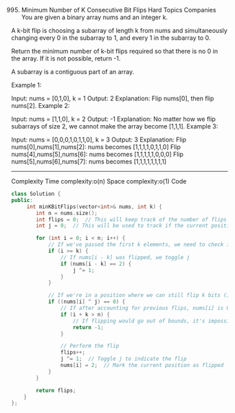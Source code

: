 995. Minimum Number of K Consecutive Bit Flips
Hard
Topics
Companies
You are given a binary array nums and an integer k.

A k-bit flip is choosing a subarray of length k from nums and simultaneously changing every 0 in the subarray to 1, and every 1 in the subarray to 0.

Return the minimum number of k-bit flips required so that there is no 0 in the array. If it is not possible, return -1.

A subarray is a contiguous part of an array.

 

Example 1:

Input: nums = [0,1,0], k = 1
Output: 2
Explanation: Flip nums[0], then flip nums[2].
Example 2:

Input: nums = [1,1,0], k = 2
Output: -1
Explanation: No matter how we flip subarrays of size 2, we cannot make the array become [1,1,1].
Example 3:

Input: nums = [0,0,0,1,0,1,1,0], k = 3
Output: 3
Explanation: 
Flip nums[0],nums[1],nums[2]: nums becomes [1,1,1,1,0,1,1,0]
Flip nums[4],nums[5],nums[6]: nums becomes [1,1,1,1,1,0,0,0]
Flip nums[5],nums[6],nums[7]: nums becomes [1,1,1,1,1,1,1,1]

---

Complexity
Time complexity:o(n)
Space complexity:o(1)
Code

```cpp
class Solution {
public:
     int minKBitFlips(vector<int>& nums, int k) {
        int n = nums.size();
        int flips = 0;  // This will keep track of the number of flips performed
        int j = 0;  // This will be used to track if the current position is flipped

        for (int i = 0; i < n; i++) {
            // If we've passed the first k elements, we need to check if the position i - k was flipped
            if (i >= k) {
                // If nums[i - k] was flipped, we toggle j
                if (nums[i - k] == 2) {
                    j ^= 1;
                }
            }

            // If we're in a position where we can still flip k bits (i.e., within the bounds)
            if ((nums[i] ^ j) == 0) {
                // If after accounting for previous flips, nums[i] is 0, we need to flip
                if (i + k > n) {
                    // If flipping would go out of bounds, it's impossible to flip the remaining bits
                    return -1;
                }

                // Perform the flip
                flips++;
                j ^= 1;  // Toggle j to indicate the flip
                nums[i] = 2;  // Mark the current position as flipped
            }
        }

        return flips;
    }
};
```

